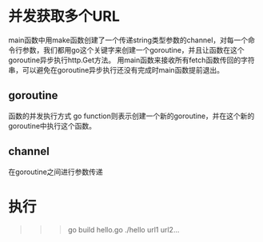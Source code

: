 并发获取多个URL
=============
main函数中用make函数创建了一个传递string类型参数的channel，对每一个命令行参数，我们都用go这个关键字来创建一个goroutine，并且让函数在这个goroutine异步执行http.Get方法。
用main函数来接收所有fetch函数传回的字符串，可以避免在goroutine异步执行还没有完成时main函数提前退出。

goroutine
---------
函数的并发执行方式
go function则表示创建一个新的goroutine，并在这个新的goroutine中执行这个函数。

channel
-------
在goroutine之间进行参数传递

执行
====
>>> go build hello.go
>>> ./hello url1 url2...